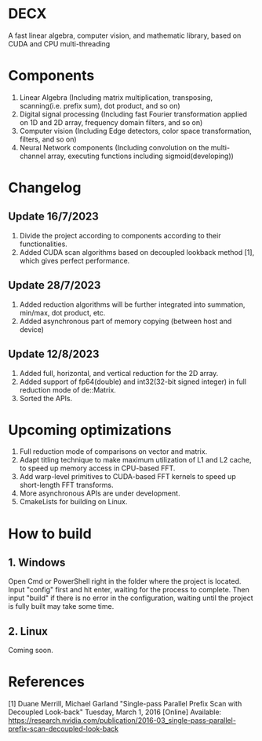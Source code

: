 # DECX
A fast linear algebra, computer vision, and mathematic library, based on CUDA and CPU multi-threading

# Components
1. Linear Algebra (Including matrix multiplication, transposing, scanning(i.e. prefix sum), dot product, and so on)
2. Digital signal processing (Including fast Fourier transformation applied on 1D and 2D array, frequency domain filters, and so on)
3. Computer vision (Including Edge detectors, color space transformation, filters, and so on)
4. Neural Network components (Including convolution on the multi-channel array, executing functions including sigmoid(developing))

# Changelog
## Update 16/7/2023
1. Divide the project according to components according to their functionalities.
2. Added CUDA scan algorithms based on decoupled lookback method [1], which gives perfect performance.

## Update 28/7/2023
1. Added reduction algorithms will be further integrated into summation, min/max, dot product, etc.
2. Added asynchronous part of memory copying (between host and device)

## Update 12/8/2023
1. Added full, horizontal, and vertical reduction for the 2D array.
2. Added support of fp64(double) and int32(32-bit signed integer) in full reduction mode of de::Matrix.
3. Sorted the APIs.

# Upcoming optimizations
1. Full reduction mode of comparisons on vector and matrix.
2. Adapt titling technique to make maximum utilization of L1 and L2 cache, to speed up memory access in CPU-based FFT.
3. Add warp-level primitives to CUDA-based FFT kernels to speed up short-length FFT transforms.
4. More asynchronous APIs are under development.
5. CmakeLists for building on Linux.

# How to build
## 1. Windows
   Open Cmd or PowerShell right in the folder where the project is located. Input "config" first and hit enter, waiting for the process
   to complete. Then input "build" if there is no error in the configuration, waiting until the project is fully built may
   take some time.
## 2. Linux
   Coming soon.

# References
[1] Duane Merrill, Michael Garland "Single-pass Parallel Prefix Scan with Decoupled Look-back" Tuesday, March 1, 2016
   [Online] Available: https://research.nvidia.com/publication/2016-03_single-pass-parallel-prefix-scan-decoupled-look-back
